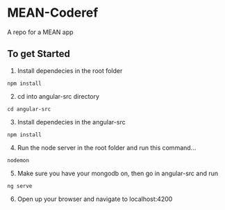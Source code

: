 # MEAN-Coderef
A repo for a MEAN app

## To get Started

1. Install dependecies in the root folder

```shell
npm install
```

2. cd into angular-src directory

```shell
cd angular-src
```

3. Install dependecies in the angular-src

```shell
npm install
```

4. Run the node server in the root folder and run this command...

```shell
nodemon
```

5. Make sure you have your mongodb on, then go in angular-src and run 

```
ng serve
```

6. Open up your browser and navigate to localhost:4200